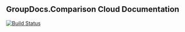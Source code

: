 ## GroupDocs.Comparison Cloud Documentation

[![Build Status](https://travis-ci.com/groupdocs-comparison-cloud/docs.svg?branch=master)](https://travis-ci.com/groupdocs-comparison-cloud/docs)
